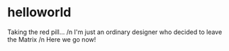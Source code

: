 # helloworld
Taking the red pill... /n
I'm just an ordinary designer who decided to leave the Matrix /n
Here we go now!
